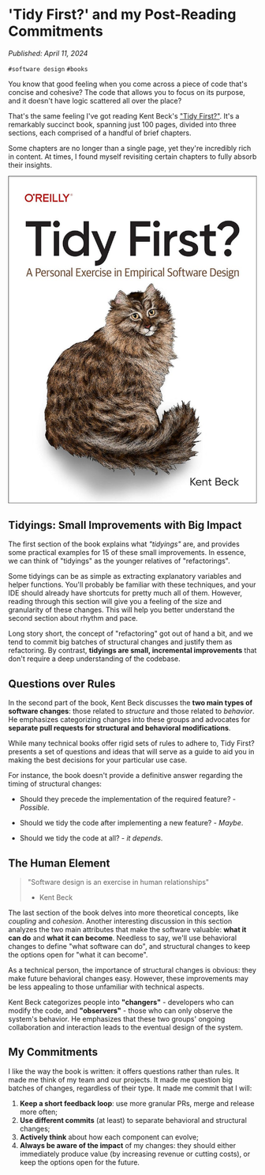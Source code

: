 # 'Tidy First?' and my Post-Reading Commitments

*Published: April 11, 2024*

`#software design` `#books`

You know that good feeling when you come across a piece of code that's concise 
and cohesive? The code that allows you to focus on its purpose, and it 
doesn't have logic scattered all over the place?

That's the same feeling I've got reading Kent Beck's 
["Tidy First?"](https://www.oreilly.com/library/view/tidy-first/9781098151232/). 
It's a remarkably succinct book, spanning just 100 pages, divided into three sections,
each comprised of a handful of brief chapters.

Some chapters are no longer than a single page, yet they're incredibly rich in content. 
At times, I found myself revisiting certain chapters to fully absorb their insights.

![img](../img/tidy-first_book.jpeg)

## Tidyings: Small Improvements with Big Impact

The first section of the book explains what _"tidyings"_ are, and provides some 
practical examples for 15 of these small improvements. In essence, we can think of 
"tidyings" as the younger relatives of "refactorings".

Some tidyings can be as simple as extracting explanatory variables and helper functions. 
You'll probably be familiar with these techniques, and your IDE should already have 
shortcuts for pretty much all of them. However, reading through this section 
will give you a feeling of the size and granularity of these changes. 
This will help you better understand the second section about rhythm and pace.

Long story short, the concept of "refactoring" got out of hand a bit, and 
we tend to commit big batches of structural changes and justify them as refactoring.
By contrast, **tidyings are small, incremental improvements** that don't 
require a deep understanding of the codebase.

## Questions over Rules

In the second part of the book, Kent Beck discusses the **two main types of 
software changes**: those related to _structure_ and those related to _behavior_. 
He emphasizes categorizing changes into these groups and advocates for 
**separate pull requests for structural and behavioral modifications**.

While many technical books offer rigid sets of rules to adhere to, 
Tidy First? presents a set of questions and ideas that will serve as a guide 
to aid you in making the best decisions for your particular use case.

For instance, the book doesn't provide a definitive answer regarding the 
timing of structural changes: 

- Should they precede the implementation of the required feature? - _Possible_. 

- Should we tidy the code after implementing a new feature? - _Maybe_. 

- Should we tidy the code at all? - _it depends_.

## The Human Element

> "Software design is an exercise in human relationships"
>
> - Kent Beck

The last section of the book delves into more theoretical concepts, 
like _coupling_ and _cohesion_. Another interesting discussion in 
this section analyzes the two main attributes that make the software valuable:
**what it can do** and **what it can become**. 
Needless to say, we'll use behavioral changes to define "what software can do", 
and structural changes to keep the options open for "what it can become".

As a technical person, the importance of structural changes is obvious: 
they make future behavioral changes easy. However, these improvements 
may be less appealing to those unfamiliar with technical aspects.

Kent Beck categorizes people into **"changers"** - developers who can modify the code,
and **"observers"** - those who can only observe the system's behavior. 
He emphasizes that these two groups' ongoing collaboration and interaction 
leads to the eventual design of the system.

## My Commitments

I like the way the book is written: it offers questions rather than rules. 
It made me think of my team and our projects. It made me question big batches of changes,
regardless of their type. It made me commit that I will:

1. **Keep a short feedback loop**: use more granular PRs, merge and release more often;
2. **Use different commits** (at least) to separate behavioral and structural changes;
3. **Actively think** about how each component can evolve;
4. **Always be aware of the impact** of my changes: they should either immediately produce value
(by increasing revenue or cutting costs), or keep the options open for the future.
